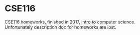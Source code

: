 # CSE116
CSE116 homeworks, finished in 2017, intro to computer science.
Unfortunately description doc for homeworks are lost.
